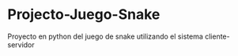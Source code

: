 # Projecto-Juego-Snake
Proyecto en python del juego de snake utilizando el sistema cliente-servidor
